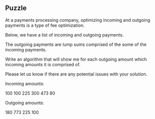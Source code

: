 ## Puzzle

At a payments processing company, optimizing incoming and outgoing payments is a type of fee optimization. 

Below, we have a list of incoming and outgoing payments. 

The outgoing payments are lump sums comprised of the some of the incoming payments.

Write an algorithm that will show me for each outgoing amount which incoming amounts it is comprised of.

Please let us know if there are any potential issues with your solution.

Incoming amounts:

100
100
225
300
473
80

Outgoing amounts:

180
773
225
100
